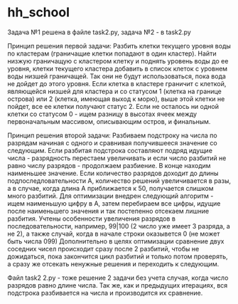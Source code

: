 # hh_school

Задача №1 решена в файле task2.py, задача №2 - в task2.py

Принцип решения первой задачи:
Разбить клетки текущего уровня воды по кластерам (граничащие клетки попадают в один кластер).
Найти низжую граничащую с кластером клетку и поднять уровень воды до ее уровня, клетки текущего кластера добавить в список клеток с уровнем воды низшей граничащей. Так они не будут использоваться, пока вода не дойдет до этого уровня.
Если клетка в кластере граничит с клеткой, являющейся низшей для кластера и со статусом 1 (клетка на границе острова) или 2 (клетка, имеющая выход к морю), выше этой клетки не пойдет, все ее клетки получают статус 2.
Если не осталось ни одной клетки со статусом 0 - ищем разницу в высотах ячеек между первоначальным массивом, описывающим остров, и финальным.

Принцип решения второй задачи:
Разбиваем подстроку на числа по разрядам начиная с одного и сравнивая получившееся значение со следующим. Если разбитая подстрока составляют подряд идущие числа - разрядность перестаем увеличивать и если число разбитий не равно числу разрядов - продолжаем разбиение. В конце находим наименьшее значение.
Если количество разрядов доходит до длины подпоследловательности А, количество решений увеличивается в разы, а в случае, когда длина А приближается к 50, получается слишком много разбитий. Для оптимизации внедрен следующий алгоритм - ищем наименьшую цифру в А, затем перебираем все цифры, идущие после наименьшего значения и так постепенно отсекаем лишние разбития.
Учтены особенности увеличения разрядов в последовательности, например, 99|100 (2 число уже имеет 3 разряда, а не 2), а также случай, когда в начале строки оказывется 0 (не может быть числа 099)
Дополнительно в целях оптимизации сравнение двух соседних чисел происходит сразу после 2 разбитий, чтобы не дожидаться, пока закончится цикл разбитий и только потом проверять, а сразу же отсекать ненужные решения и переходить к следующим.

Файл task2 2.py - тоже решение 2 задачи без учета случая, когда число разрядов равно длине числа. Так же, как и предыдущих итерациях, вся подстрока разбивается на числа и производится их сравнение. 
